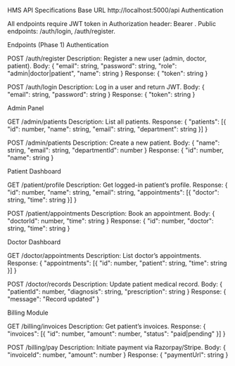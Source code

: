HMS API Specifications
Base URL
http://localhost:5000/api
Authentication

All endpoints require JWT token in Authorization header: Bearer <token>.
Public endpoints: /auth/login, /auth/register.

Endpoints (Phase 1)
Authentication

POST /auth/register
Description: Register a new user (admin, doctor, patient).
Body: { "email": string, "password": string, "role": "admin|doctor|patient", "name": string }
Response: { "token": string }


POST /auth/login
Description: Log in a user and return JWT.
Body: { "email": string, "password": string }
Response: { "token": string }



Admin Panel

GET /admin/patients
Description: List all patients.
Response: { "patients": [{ "id": number, "name": string, "email": string, "department": string }] }


POST /admin/patients
Description: Create a new patient.
Body: { "name": string, "email": string, "departmentId": number }
Response: { "id": number, "name": string }



Patient Dashboard

GET /patient/profile
Description: Get logged-in patient’s profile.
Response: { "id": number, "name": string, "email": string, "appointments": [{ "doctor": string, "time": string }] }


POST /patient/appointments
Description: Book an appointment.
Body: { "doctorId": number, "time": string }
Response: { "id": number, "doctor": string, "time": string }



Doctor Dashboard

GET /doctor/appointments
Description: List doctor’s appointments.
Response: { "appointments": [{ "id": number, "patient": string, "time": string }] }


POST /doctor/records
Description: Update patient medical record.
Body: { "patientId": number, "diagnosis": string, "prescription": string }
Response: { "message": "Record updated" }



Billing Module

GET /billing/invoices
Description: Get patient’s invoices.
Response: { "invoices": [{ "id": number, "amount": number, "status": "paid|pending" }] }


POST /billing/pay
Description: Initiate payment via Razorpay/Stripe.
Body: { "invoiceId": number, "amount": number }
Response: { "paymentUrl": string }


